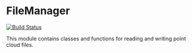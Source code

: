 # FileManager

[![Build Status](https://travis-ci.org/marteresagh/FileManager.jl.svg?branch=master)](https://travis-ci.org/marteresagh/FileManager.jl)

This module contains classes and functions for reading and writing point cloud files.
